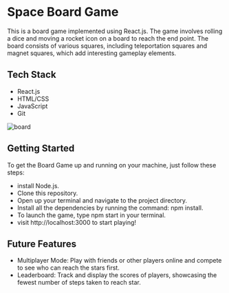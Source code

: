 # Space Board Game
This is a board game implemented using React.js. The game involves rolling a dice and moving a rocket icon on a board to reach the end point. The board consists of various squares, including teleportation squares and magnet squares, which add interesting gameplay elements.

 ## Tech Stack

- React.js
- HTML/CSS
- JavaScript
- Git

![board](https://github.com/LabibBhuiyan/space-board/assets/129128529/b25a9515-18e7-4e1d-a91f-8d0fbd48728a)

## Getting Started
To get the Board Game up and running on your machine, just follow these steps:

- install Node.js.
- Clone this repository.
- Open up your terminal and navigate to the project directory.
- Install all the dependencies by running the command: npm install.
- To launch the game, type npm start in your terminal.
- visit http://localhost:3000 to start playing!
## Future Features

- Multiplayer Mode: Play with friends or other players online and compete to see who can reach the stars first.
- Leaderboard: Track and display the scores of players, showcasing the fewest number of steps taken to reach star.

